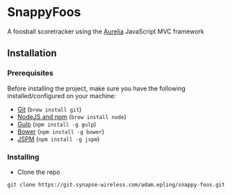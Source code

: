 # SnappyFoos
A foosball scoretracker using the [Aurelia](http://aurelia.io) JavaScript MVC framework

## Installation

### Prerequisites
Before installing the project, make sure you have the following installed/configured on your machine:

* [Git](http://git-scm.com/book/en/Getting-Started-Installing-Git) (`brew install git`)
* [NodeJS and npm](http://nodejs.org/) (`brew install node`)
* [Gulp](http://gulpjs.com) (`npm install -g gulp`)
* [Bower](http://bower.io) (`npm install -g bower`)
* [JSPM](http://jspm.io) (`npm install -g jspm`)

### Installing
* Clone the repo

```
git clone https://git.synapse-wireless.com/adam.epling/snappy-foos.git
```